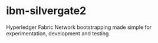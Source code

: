 # ibm-silvergate2
Hyperledger Fabric Network bootstrapping made simple for experimentation, development and testing
